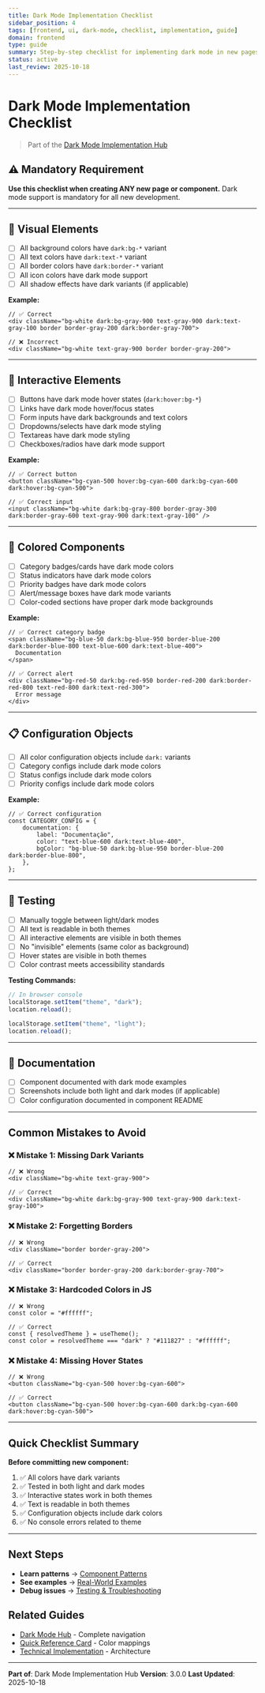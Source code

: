 ```yaml
---
title: Dark Mode Implementation Checklist
sidebar_position: 4
tags: [frontend, ui, dark-mode, checklist, implementation, guide]
domain: frontend
type: guide
summary: Step-by-step checklist for implementing dark mode in new pages and components
status: active
last_review: 2025-10-18
---
```


# Dark Mode Implementation Checklist

> Part of the [Dark Mode Implementation Hub](../dark-mode.md)

## ⚠️ Mandatory Requirement

**Use this checklist when creating ANY new page or component.** Dark mode support is mandatory for all new development.

---

## 🎨 Visual Elements

-   [ ] All background colors have `dark:bg-*` variant
-   [ ] All text colors have `dark:text-*` variant
-   [ ] All border colors have `dark:border-*` variant
-   [ ] All icon colors have dark mode support
-   [ ] All shadow effects have dark variants (if applicable)

**Example:**

```tsx
// ✅ Correct
<div className="bg-white dark:bg-gray-900 text-gray-900 dark:text-gray-100 border border-gray-200 dark:border-gray-700">

// ❌ Incorrect
<div className="bg-white text-gray-900 border border-gray-200">
```

---

## 🎯 Interactive Elements

-   [ ] Buttons have dark mode hover states (`dark:hover:bg-*`)
-   [ ] Links have dark mode hover/focus states
-   [ ] Form inputs have dark backgrounds and text colors
-   [ ] Dropdowns/selects have dark mode styling
-   [ ] Textareas have dark mode styling
-   [ ] Checkboxes/radios have dark mode support

**Example:**

```tsx
// ✅ Correct button
<button className="bg-cyan-500 hover:bg-cyan-600 dark:bg-cyan-600 dark:hover:bg-cyan-500">

// ✅ Correct input
<input className="bg-white dark:bg-gray-800 border-gray-300 dark:border-gray-600 text-gray-900 dark:text-gray-100" />
```

---

## 🎨 Colored Components

-   [ ] Category badges/cards have dark mode colors
-   [ ] Status indicators have dark mode colors
-   [ ] Priority badges have dark mode colors
-   [ ] Alert/message boxes have dark mode variants
-   [ ] Color-coded sections have proper dark mode backgrounds

**Example:**

```tsx
// ✅ Correct category badge
<span className="bg-blue-50 dark:bg-blue-950 border-blue-200 dark:border-blue-800 text-blue-600 dark:text-blue-400">
  Documentation
</span>

// ✅ Correct alert
<div className="bg-red-50 dark:bg-red-950 border-red-200 dark:border-red-800 text-red-800 dark:text-red-300">
  Error message
</div>
```

---

## 📋 Configuration Objects

-   [ ] All color configuration objects include `dark:` variants
-   [ ] Category configs include dark mode colors
-   [ ] Status configs include dark mode colors
-   [ ] Priority configs include dark mode colors

**Example:**

```tsx
// ✅ Correct configuration
const CATEGORY_CONFIG = {
    documentation: {
        label: "Documentação",
        color: "text-blue-600 dark:text-blue-400",
        bgColor: "bg-blue-50 dark:bg-blue-950 border-blue-200 dark:border-blue-800",
    },
};
```

---

## 🧪 Testing

-   [ ] Manually toggle between light/dark modes
-   [ ] All text is readable in both themes
-   [ ] All interactive elements are visible in both themes
-   [ ] No "invisible" elements (same color as background)
-   [ ] Hover states are visible in both themes
-   [ ] Color contrast meets accessibility standards

**Testing Commands:**

```js
// In browser console
localStorage.setItem("theme", "dark");
location.reload();

localStorage.setItem("theme", "light");
location.reload();
```

---

## 📝 Documentation

-   [ ] Component documented with dark mode examples
-   [ ] Screenshots include both light and dark modes (if applicable)
-   [ ] Color configuration documented in component README

---

## Common Mistakes to Avoid

### ❌ Mistake 1: Missing Dark Variants

```tsx
// ❌ Wrong
<div className="bg-white text-gray-900">

// ✅ Correct
<div className="bg-white dark:bg-gray-900 text-gray-900 dark:text-gray-100">
```

### ❌ Mistake 2: Forgetting Borders

```tsx
// ❌ Wrong
<div className="border border-gray-200">

// ✅ Correct
<div className="border border-gray-200 dark:border-gray-700">
```

### ❌ Mistake 3: Hardcoded Colors in JS

```tsx
// ❌ Wrong
const color = "#ffffff";

// ✅ Correct
const { resolvedTheme } = useTheme();
const color = resolvedTheme === "dark" ? "#111827" : "#ffffff";
```

### ❌ Mistake 4: Missing Hover States

```tsx
// ❌ Wrong
<button className="bg-cyan-500 hover:bg-cyan-600">

// ✅ Correct
<button className="bg-cyan-500 hover:bg-cyan-600 dark:bg-cyan-600 dark:hover:bg-cyan-500">
```

---

## Quick Checklist Summary

**Before committing new component:**

1. ✅ All colors have dark variants
2. ✅ Tested in both light and dark modes
3. ✅ Interactive states work in both themes
4. ✅ Text is readable in both themes
5. ✅ Configuration objects include dark colors
6. ✅ No console errors related to theme

---

## Next Steps

-   **Learn patterns** → [Component Patterns](./03-component-patterns.md)
-   **See examples** → [Real-World Examples](./06-real-world-examples.md)
-   **Debug issues** → [Testing & Troubleshooting](./05-testing-troubleshooting.md)

## Related Guides

-   [Dark Mode Hub](../dark-mode.md) - Complete navigation
-   [Quick Reference Card](../dark-mode-quick-reference.md) - Color mappings
-   [Technical Implementation](./02-technical-implementation.md) - Architecture

---

**Part of**: Dark Mode Implementation Hub
**Version**: 3.0.0
**Last Updated**: 2025-10-18
